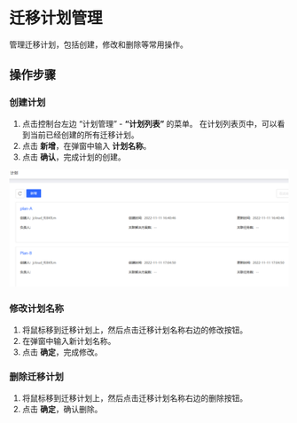 # 迁移计划管理
管理迁移计划，包括创建，修改和删除等常用操作。

## 操作步骤
### 创建计划
1. 点击控制台左边 “计划管理” - **“计划列表”** 的菜单。 在计划列表页中，可以看到当前已经创建的所有迁移计划。
2. 点击 **新增**，在弹窗中输入 **计划名称**。
3. 点击 **确认**，完成计划的创建。

![](../../../../image/AMC/plan-list.png)

### 修改计划名称
1. 将鼠标移到迁移计划上，然后点击迁移计划名称右边的修改按钮。
2. 在弹窗中输入新计划名称。
3. 点击 **确定**，完成修改。

### 删除迁移计划
1. 将鼠标移到迁移计划上，然后点击迁移计划名称右边的删除按钮。
2. 点击 **确定**，确认删除。
